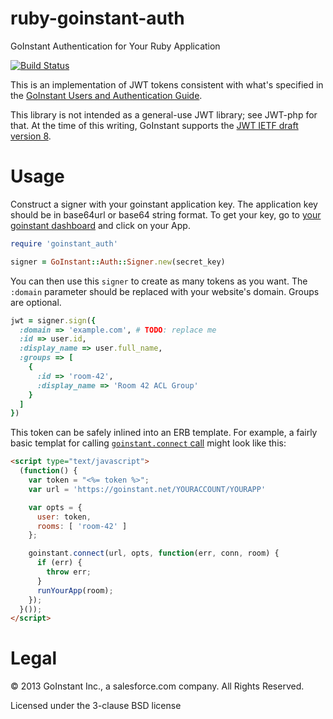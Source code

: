 # ruby-goinstant-auth

GoInstant Authentication for Your Ruby Application

[![Build Status](https://magnum.travis-ci.com/goinstant/ruby-goinstant-auth.png?token=fy6GC4GtQkNjSzNF3geU&branch=master)](https://magnum.travis-ci.com/goinstant/ruby-goinstant-auth)

This is an implementation of JWT tokens consistent with what's specified in the
[GoInstant Users and Authentication
Guide](https://developers.goinstant.com/v1/guides/users_and_authentication.html).

This library is not intended as a general-use JWT library; see JWT-php for
that. At the time of this writing, GoInstant supports the [JWT IETF draft
version 8](https://tools.ietf.org/html/draft-ietf-oauth-json-web-token-08).

# Usage

Construct a signer with your goinstant application key. The application key
should be in base64url or base64 string format. To get your key, go to [your
goinstant dashboard](https://goinstant.com/dashboard) and click on your App.

```ruby
require 'goinstant_auth'

signer = GoInstant::Auth::Signer.new(secret_key)
```

You can then use this `signer` to create as many tokens as you want. The
`:domain` parameter should be replaced with your website's domain. Groups are
optional.

```ruby
jwt = signer.sign({
  :domain => 'example.com', # TODO: replace me
  :id => user.id,
  :display_name => user.full_name,
  :groups => [
    {
      :id => 'room-42',
      :display_name => 'Room 42 ACL Group'
    }
  ]
})
```

This token can be safely inlined into an ERB template.  For example, a fairly
basic templat for calling [`goinstant.connect`
call](https://developers.goinstant.com/v1/javascript_api/connect.html) might
look like this:

```html
<script type="text/javascript">
  (function() {
    var token = "<%= token %>";
    var url = 'https://goinstant.net/YOURACCOUNT/YOURAPP'

    var opts = {
      user: token,
      rooms: [ 'room-42' ]
    };

    goinstant.connect(url, opts, function(err, conn, room) {
      if (err) {
        throw err;
      }
      runYourApp(room);
    });
  }());
</script>
```

# Legal

&copy; 2013 GoInstant Inc., a salesforce.com company.  All Rights Reserved.

Licensed under the 3-clause BSD license
